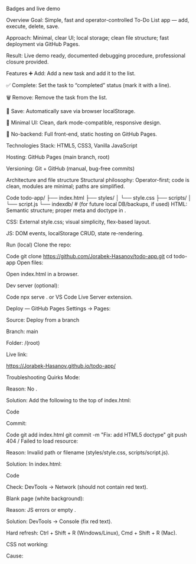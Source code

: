 Badges and live demo

Overview
Goal: Simple, fast and operator-controlled To-Do List app — add, execute, delete, save.

Approach: Minimal, clear UI; local storage; clean file structure; fast deployment via GitHub Pages.

Result: Live demo ready, documented debugging procedure, professional closure provided.

Features
➕ Add: Add a new task and add it to the list.

✅ Complete: Set the task to “completed” status (mark it with a line).

🗑️ Remove: Remove the task from the list.

💾 Save: Automatically save via browser localStorage.

🧱 Minimal UI: Clean, dark mode-compatible, responsive design.

🔐 No-backend: Full front-end, static hosting on GitHub Pages.

Technologies
Stack: HTML5, CSS3, Vanilla JavaScript

Hosting: GitHub Pages (main branch, root)

Versioning: Git + GitHub (manual, bug-free commits)

Architecture and file structure
Structural philosophy: Operator-first; code is clean, modules are minimal; paths are simplified.

Code
todo-app/
├── index.html
├── styles/
│ └── style.css
├── scripts/
│ └── script.js
└── indexdb/ # (for future local DB/backups, if used)
HTML: Semantic structure; proper meta and doctype in <head>.

CSS: External style.css; visual simplicity, flex-based layout.

JS: DOM events, localStorage CRUD, state re-rendering.

Run (local)
Clone the repo:

Code
git clone https://github.com/Jorabek-Hasanov/todo-app.git
cd todo-app
Open files:

Open index.html in a browser.

Dev server (optional):

Code
npx serve .
or VS Code Live Server extension.

Deploy — GitHub Pages
Settings → Pages:

Source: Deploy from a branch

Branch: main

Folder: /(root)

Live link:

https://Jorabek-Hasanov.github.io/todo-app/

Troubleshooting
Quirks Mode:

Reason: No <!DOCTYPE html>.

Solution: Add the following to the top of index.html:

Code
<!DOCTYPE html>
Commit:

Code
git add index.html
git commit -m "Fix: add HTML5 doctype"
git push
404 / Failed to load resource:

Reason: Invalid path or filename (styles/style.css, scripts/script.js).

Solution: In index.html:

Code
<link rel="stylesheet" href="styles/style.css" />
<script src="scripts/script.js"></script>
Check: DevTools → Network (should not contain red text).

Blank page (white background):

Reason: JS errors or empty <body>.

Solution: DevTools → Console (fix red text).

Hard refresh: Ctrl + Shift + R (Windows/Linux), Cmd + Shift + R (Mac).

CSS not working:

Cause: <style> in the wrong place (inside the element).

Solution: Move all style rules to styles/style.css; link them in <head>.

Roadmap
Filter: All / Active / Completed views.

Drag & drop: Sort tasks.

Clear completed: Clear completed with one click.

Accessibility: Keyboard control, ARIA attributes.

Unit tests (optional): Minimal DOM event tests.

Contributing
Branching: in the format feature/<name>.

Commit messages: feat: ..., fix: ..., docs: ....

PR: Short description, screenshot, “Before/After” comments.

License
MIT License: Free to use, modify, and redistribute the code.

Snippets for quick viewing
Minimal HTML skeleton:

html
<!DOCTYPE html>
<html lang="en">
<head> 
<meta charset="UTF-8" /> 
<meta name="viewport" content="width=device-width, initial-scale=1.0" /> 
<title>To-Do List</title> 
<link rel="stylesheet" href="styles/style.css" />
</head>
<body> 
<div class="container"> 
<header><h1>To-Do List</h1></header> 
<main> 
<form id="taskForm"> 
<input id="taskInput" type="text" placeholder="Enter a new task" required /> 
<button type="submit">Add Task</button> 
</form> 
<ul id="taskList"></ul> 
</main> 
</div> 
<script src="scripts/script.js"></script>
</body>
</html>
Minimal JS (localStorage with):

javascript
const form = document.getElementById('taskForm');
const input = document.getElementById('taskInput');
const list = document.getElementById('taskList');

const load = () => JSON.parse(localStorage.getItem('tasks') || '[]');
const save = (tasks) => localStorage.setItem('tasks', JSON.stringify(tasks));

let tasks = load();
const render = () => { 
list.innerHTML = ''; 
tasks.forEach((t, i) => { 
const li = document.createElement('li'); 
li.className = t.completed ? 'completed' : ''; 
li.textContent = t.text; 

const toggleBtn = document.createElement('button'); 
toggleBtn.textContent = t.completed ? 'Undo' : 'Done'; 
toggleBtn.onclick = () => { 
tasks[i].completed = !tasks[i].completed; 
save(tasks); render(); 
}; 

const delBtn = document.createElement('button'); 
delBtn.textContent = 'Delete'; 
delBtn.onclick = () => { 
tasks.splice(i, 1); 
save(tasks); render(); 
}; 

li.append(toggleBtn, delBtn); 
list.appendChild(li); 
});
};

form.addEventListener('submit', (e) => { 
e.preventDefault(); 
const text = input.value.trim(); 
if (!text) return; 
tasks.push({ text, completed: false }); 
input.value = ''; 
save(tasks); render();
});

render();
